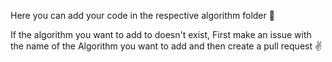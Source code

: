 Here you can add your code in the respective algorithm folder :grimacing:

If the algorithm you want to add to doesn't exist, First make an issue with the 
name of the Algorithm you want to add and then create a pull request :v:
